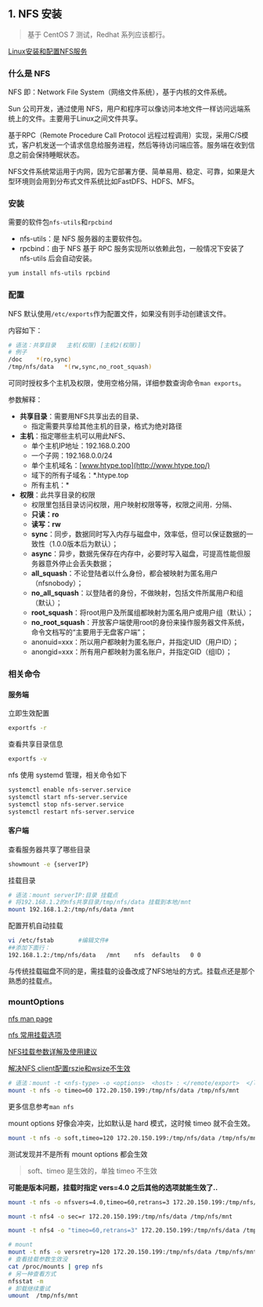 ## 1. NFS 安装

> 基于 CentOS 7 测试，Redhat 系列应该都行。

[Linux安装和配置NFS服务 ](https://www.htype.top/2021/827715975980)

### 什么是 NFS

NFS 即：Network File System（网络文件系统），基于内核的文件系统。

Sun 公司开发，通过使用 NFS，用户和程序可以像访问本地文件一样访问远端系统上的文件。主要用于Linux之间文件共享。

基于RPC（Remote Procedure Call Protocol 远程过程调用）实现，采用C/S模式，客户机发送一个请求信息给服务进程，然后等待访问端应答。服务端在收到信息之前会保持睡眠状态。

NFS文件系统常运用于内网，因为它部署方便、简单易用、稳定、可靠，如果是大型环境则会用到分布式文件系统比如FastDFS、HDFS、MFS。



### 安装

需要的软件包`nfs-utils`和`rpcbind`

* nfs-utils：是 NFS 服务器的主要软件包。
* rpcbind：由于 NFS 基于 RPC 服务实现所以依赖此包，一般情况下安装了 nfs-utils 后会自动安装。

```bash
yum install nfs-utils rpcbind
```



### 配置

NFS 默认使用`/etc/exports`作为配置文件，如果没有则手动创建该文件。

内容如下：

```bash
# 语法：共享目录	主机(权限) [主机2(权限)]
# 例子
/doc	*(ro,sync)
/tmp/nfs/data	*(rw,sync,no_root_squash)
```

可同时授权多个主机及权限，使用空格分隔，详细参数查询命令`man exports`。

参数解释：

- **共享目录**：需要用NFS共享出去的目录、
  - 指定需要共享给其他主机的目录，格式为绝对路径
- **主机**：指定哪些主机可以用此NFS、
  - 单个主机IP地址：192.168.0.200
  - 一个子网：192.168.0.0/24
  - 单个主机域名：[www.htype.top](http://www.htype.top/)
  - 域下的所有子域名：*.htype.top
  - 所有主机：*
- **权限**：此共享目录的权限
  - 权限里包括目录访问权限，用户映射权限等等，权限之间用`，`分隔、
  - **只读：ro**
  - **读写：rw**
  - **sync**：同步，数据同时写入内存与磁盘中，效率低，但可以保证数据的一致性（1.0.0版本后为默认）；
  - **async**：异步，数据先保存在内存中，必要时写入磁盘，可提高性能但服务器意外停止会丢失数据；
  - **all_squash**：不论登陆者以什么身份，都会被映射为匿名用户（nfsnobody）；
  - **no_all_squash**：以登陆者的身份，不做映射，包括文件所属用户和组（默认）；
  - **root_squash**：将root用户及所属组都映射为匿名用户或用户组（默认）；
  - **no_root_squash**：开放客户端使用root的身份来操作服务器文件系统，命令文档写的“主要用于无盘客户端”；
  - anonuid=xxx：所以用户都映射为匿名账户，并指定UID（用户ID）；
  - anongid=xxx：所有用户都映射为匿名账户，并指定GID（组ID）；





### 相关命令

#### 服务端

立即生效配置

```bash
exportfs -r
```

查看共享目录信息

```bash
exportfs -v
```



nfs 使用 systemd 管理，相关命令如下

```bash
systemctl enable nfs-server.service
systemctl start nfs-server.service
systemctl stop nfs-server.service
systemctl restart nfs-server.service
```



#### 客户端

查看服务器共享了哪些目录

```bash
showmount -e {serverIP}
```

挂载目录

```bash
# 语法：mount serverIP:目录 挂载点
# 将192.168.1.2的nfs共享目录/tmp/nfs/data 挂载到本地/mnt
mount 192.168.1.2:/tmp/nfs/data /mnt
```

配置开机自动挂载

```bash
vi /etc/fstab		#编辑文件#
##添加下面行：
192.168.1.2:/tmp/nfs/data	/mnt	nfs	 defaults	0 0
```

与传统挂载磁盘不同的是，需挂载的设备改成了NFS地址的方式。挂载点还是那个熟悉的挂载点。



### mountOptions

[nfs man page](https://linux.die.net/man/5/nfs)

[nfs 常用挂载选项](https://web.mit.edu/rhel-doc/5/RHEL-5-manual/Deployment_Guide-en-US/s1-nfs-client-config-options.html)

[NFS挂载参数详解及使用建议](https://blog.csdn.net/qq_43355223/article/details/122682180)

[解决NFS client配置rszie和wsize不生效](https://blog.51cto.com/lixin15/1768956)



```bash
# 语法：mount -t <nfs-type> -o <options>  <host> : </remote/export>  </local/directory>
mount -t nfs -o timeo=60 172.20.150.199:/tmp/nfs/data /tmp/nfs/mnt
```



更多信息参考`man nfs`

mount options 好像会冲突，比如默认是 hard 模式，这时候 timeo 就不会生效。



```bash
mount -t nfs -o soft,timeo=120 172.20.150.199:/tmp/nfs/data /tmp/nfs/mnt
```

测试发现并不是所有 mount options 都会生效

> soft、timeo 是生效的，单独 timeo 不生效



**可能是版本问题，挂载时指定 vers=4.0 之后其他的选项就能生效了..**

```bash
mount -t nfs -o nfsvers=4.0,timeo=60,retrans=3 172.20.150.199:/tmp/nfs/data /tmp/nfs/mnt
```



```bash
mount -t nfs4 -o sec=r 172.20.150.199:/tmp/nfs/data /tmp/nfs/mnt
```



```bash
mount -t nfs4 -o "timeo=60,retrans=3" 172.20.150.199:/tmp/nfs/data /tmp/nfs/mnt
```





```bash
# mount
mount -t nfs -o versretry=120 172.20.150.199:/tmp/nfs/data /tmp/nfs/mnt
# 查看挂载参数生效没
cat /proc/mounts | grep nfs
# 另一种查看方式
nfsstat -m 
# 卸载继续重试
umount  /tmp/nfs/mnt
```


